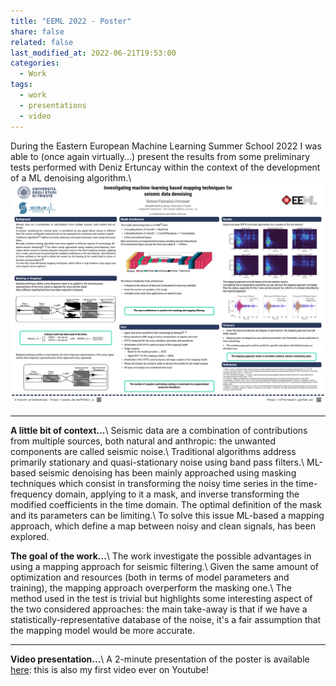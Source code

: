 ```yaml
---
title: "EEML 2022 - Poster"
share: false
related: false
last_modified_at: 2022-06-21T19:53:00
categories:
  - Work
tags:
  - work
  - presentations
  - video
---
```


During the Eastern European Machine Learning Summer School 2022 I was able to (once again virtually...) present the results from some preliminary tests performed with Deniz Ertuncay within the context of the development of a ML denoising algorithm.\\
<a href="/assets/img/EEML2022_poster.png" rel="some text">![EEML2022 Poster](/assets/img/EEML2022_poster.png "Click to enlarge!")</a>

---

**A little bit of context...**\\
Seismic data are a combination of contributions from multiple sources, both natural and anthropic: the unwanted components are called seismic noise.\\
Traditional algorithms address primarily stationary and quasi-stationary noise using band pass filters.\\
ML-based seismic denoising has been mainly approached using masking techniques which consist in transforming the noisy time series in the time-frequency domain, applying to it a mask, and inverse transforming the modified coefficients in the time domain. The optimal definition of the mask and its parameters can be limiting.\\
To solve this issue ML-based a mapping approach, which define a map between noisy and clean signals, has been explored.

**The goal of the work...**\\
The work investigate the possible advantages in using a mapping approach for seismic filtering.\\
Given the same amount of optimization and resources (both in terms of model parameters and training), the mapping approach overperform the masking one.\\
The method used in the test is trivial but highlights some interesting aspect of the two considered approaches: the main take-away is that if we have a statistically-representative database of the noise, it's a fair assumption that the mapping model would be more accurate.

---

**Video presentation...**\\
A 2-minute presentation of the poster is available [here](https://www.youtube.com/watch?v=ww7PibKJ-_o): this is also my first video ever on Youtube!


